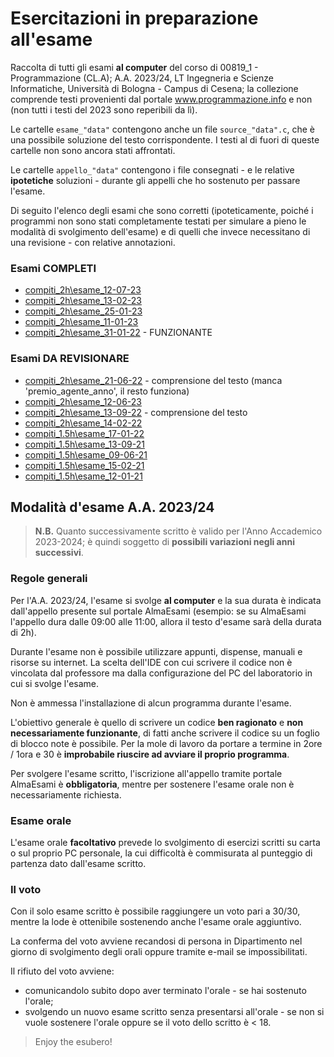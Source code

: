 # Esercitazioni in preparazione all'esame
Raccolta di tutti gli esami **al computer** del corso di 00819_1 - Programmazione (CL.A); A.A. 2023/24, LT Ingegneria e Scienze Informatiche, Università di Bologna - Campus di Cesena; la collezione comprende testi provenienti dal portale www.programmazione.info e non (non tutti i testi del 2023 sono reperibili da lì).

Le cartelle `esame_"data"` contengono anche un file `source_"data".c`, che è una possibile soluzione del testo corrispondente. I testi al di fuori di queste cartelle non sono ancora stati affrontati.

Le cartelle `appello_"data"` contengono i file consegnati - e le relative **ipotetiche** soluzioni - durante gli appelli che ho sostenuto per passare l'esame.

Di seguito l'elenco degli esami che sono corretti (ipoteticamente, poiché i programmi non sono stati completamente testati per simulare a pieno le modalità di svolgimento dell'esame) e di quelli che invece necessitano di una revisione - con relative annotazioni.

### Esami COMPLETI
- [compiti_2h\esame_12-07-23](./compiti_2h/esame_12-07-23)
- [compiti_2h\esame_13-02-23](./compiti_2h/esame_13-02-23)
- [compiti_2h\esame_25-01-23](./compiti_2h/esame_25-01-23)
- [compiti_2h\esame_11-01-23](./compiti_2h/esame_11-01-23)
- [compiti_2h\esame_31-01-22](./compiti_2h/esame_31-01-22) - FUNZIONANTE

### Esami DA REVISIONARE
- [compiti_2h\esame_21-06-22](./compiti_2h/esame_21-06-22) - comprensione del testo (manca 'premio_agente_anno', il resto funziona)
- [compiti_2h\esame_12-06-23](./compiti_2h/esame_12-06-23)
- [compiti_2h\esame_13-09-22](./compiti_2h/esame_13-09-22) - comprensione del testo
- [compiti_2h\esame_14-02-22](./compiti_2h/esame_14-02-22)
- [compiti_1.5h\esame_17-01-22](./compiti_1.5h/esame_17-01-22)
- [compiti_1.5h\esame_13-09-21](./compiti_1.5h/esame_13-09-21)
- [compiti_1.5h\esame_09-06-21](./compiti_1.5h/esame_09-06-21)
- [compiti_1.5h\esame_15-02-21](./compiti_1.5h/esame_15-02-21)
- [compiti_1.5h\esame_12-01-21](./compiti_1.5h/esame_12-01-21)

## Modalità d'esame A.A. 2023/24

> **N.B.** Quanto successivamente scritto è valido per l'Anno Accademico 2023-2024; è quindi soggetto di **possibili variazioni negli anni successivi**.

### Regole generali
Per l'A.A. 2023/24, l'esame si svolge **al computer** e la sua durata è indicata dall'appello presente sul portale AlmaEsami (esempio: se su AlmaEsami l'appello dura dalle 09:00 alle 11:00, allora il testo d'esame sarà della durata di 2h). 

Durante l'esame non è possibile utilizzare appunti, dispense, manuali e risorse su internet. La scelta dell'IDE con cui scrivere il codice non è vincolata dal professore ma dalla configurazione del PC del laboratorio in cui si svolge l'esame.

Non è ammessa l'installazione di alcun programma durante l'esame.

L'obiettivo generale è quello di scrivere un codice **ben ragionato** e **non necessariamente funzionante**, di fatti anche scrivere il codice su un foglio di blocco note è possibile. Per la mole di lavoro da portare a termine in 2ore / 1ora e 30 è **improbabile riuscire ad avviare il proprio programma**.

Per svolgere l'esame scritto, l'iscrizione all'appello tramite portale AlmaEsami è **obbligatoria**, mentre per sostenere l'esame orale non è necessariamente richiesta.

### Esame orale

L'esame orale **facoltativo** prevede lo svolgimento di esercizi scritti su carta o sul proprio PC personale, la cui difficoltà è commisurata al punteggio di partenza dato dall'esame scritto.

### Il voto

Con il solo esame scritto è possibile raggiungere un voto pari a 30/30, mentre la lode è ottenibile sostenendo anche l'esame orale aggiuntivo.

La conferma del voto avviene recandosi di persona in Dipartimento nel giorno di svolgimento degli orali oppure tramite e-mail se impossibilitati.

Il rifiuto del voto avviene:
- comunicandolo subito dopo aver terminato l'orale - se hai sostenuto l'orale;
- svolgendo un nuovo esame scritto senza presentarsi all'orale - se non si vuole sostenere l'orale oppure se il voto dello scritto è < 18.


> Enjoy the esubero!
